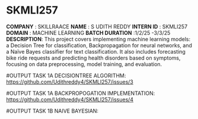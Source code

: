 # SKMLI257
**COMPANY**          : SKILLRAACE
**NAME**             : S UDITH REDDY
**INTERN ID**        : SKMLI257
**DOMAIN**           : MACHINE LEARNING
**BATCH DURATION**   :1/2/25 -3/3/25
**DESCRIPTION**:
This project covers implementing machine learning models: a Decision Tree for classification, Backpropagation for neural networks, and a Naïve Bayes classifier for text classification. It also includes forecasting bike ride requests and predicting health disorders based on symptoms, focusing on data preprocessing, model training, and evaluation.

#OUTPUT TASK 1A  DECISIONTREE ALGORITHM:
https://github.com/Udithreddy4/SKMLI257/issues/3

#OUTPUT TASK 1A  BACKPROPOGATION IMPLEMENTATION:
https://github.com/Udithreddy4/SKMLI257/issues/4

#OUTPUT TASK 1B NAIVE BAYESIAN:
